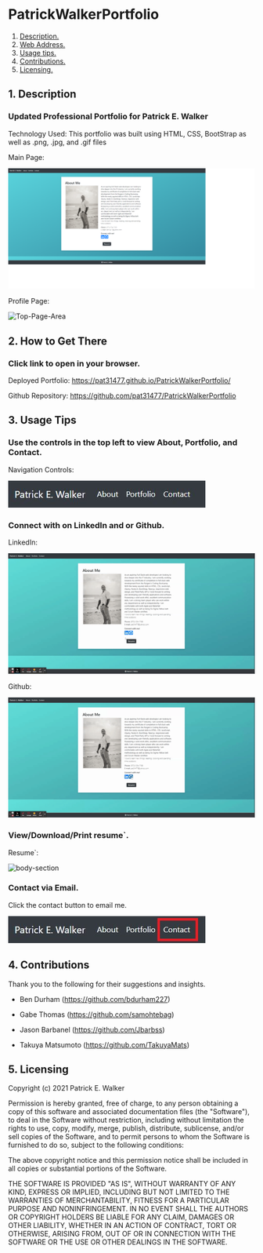 # PatrickWalkerPortfolio

1. [ Description. ](#desc)
2. [ Web Address. ](#web-address)
3. [ Usage tips. ](#usage)
4. [ Contributions. ](#contributions)
5. [ Licensing. ](#licensing)


<a name="desc"></a>
## 1. Description


### Updated Professional Portfolio for Patrick E. Walker

Technology Used:
This portfolio was built using HTML, CSS, BootStrap as well as .png, .jpg, and .gif files

Main Page:

![Top-Page-Area](./Assets/Images/Main_Page.png?raw=true "Top-Page-Area")

Profile Page:

![Top-Page-Area](./Assets/Images/Portfolio_Page.gif?raw=true "Top-Page-Area")

<a name="web-address"></a>
## 2. How to Get There

### Click link to open in your browser.


Deployed Portfolio: https://pat31477.github.io/PatrickWalkerPortfolio/

Github Repository: https://github.com/pat31477/PatrickWalkerPortfolio

<a name="usage"></a>
## 3. Usage Tips


### Use the controls in the top left to view About, Portfolio, and Contact.

Navigation Controls:

![nav-menu](./Assets/Images/Navigation_Controls.JPG?raw=true "Navigational Menu")



### Connect with on LinkedIn and or Github.

LinkedIn:

![body-section](./Assets/Images/Connect_LinkedIn.gif?raw=true "Body Section")

Github:

![body-section](./Assets/Images/Connect_Github.gif?raw=true "Body Section")

### View/Download/Print resume`.

Resume`:

![body-section](./Assets/Images/Resume`.gif?raw=true "Body Section")

### Contact via Email.

Click the contact button to email me.

![body-section](./Assets/Images/Navigation_Contact.jpg?raw=true "Body Section")



<a name="contributions"></a>
## 4. Contributions
Thank you to the following for their suggestions and insights.



* Ben Durham (https://github.com/bdurham227)

* Gabe Thomas (https://github.com/samohtebag)

* Jason Barbanel (https://github.com/Jbarbss)

* Takuya Matsumoto (https://github.com/TakuyaMats)

<a name="licensing"></a>
## 5. Licensing
Copyright (c) 2021 Patrick E. Walker

Permission is hereby granted, free of charge, to any person obtaining
a copy of this software and associated documentation files (the
"Software"), to deal in the Software without restriction, including
without limitation the rights to use, copy, modify, merge, publish,
distribute, sublicense, and/or sell copies of the Software, and to
permit persons to whom the Software is furnished to do so, subject to
the following conditions:

The above copyright notice and this permission notice shall be
included in all copies or substantial portions of the Software.

THE SOFTWARE IS PROVIDED "AS IS", WITHOUT WARRANTY OF ANY KIND,
EXPRESS OR IMPLIED, INCLUDING BUT NOT LIMITED TO THE WARRANTIES OF
MERCHANTABILITY, FITNESS FOR A PARTICULAR PURPOSE AND
NONINFRINGEMENT. IN NO EVENT SHALL THE AUTHORS OR COPYRIGHT HOLDERS BE
LIABLE FOR ANY CLAIM, DAMAGES OR OTHER LIABILITY, WHETHER IN AN ACTION
OF CONTRACT, TORT OR OTHERWISE, ARISING FROM, OUT OF OR IN CONNECTION
WITH THE SOFTWARE OR THE USE OR OTHER DEALINGS IN THE SOFTWARE.